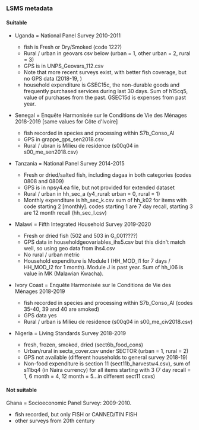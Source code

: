 ### LSMS metadata

#### Suitable

* Uganda = National Panel Survey 2010-2011

  * fish is Fresh or Dry/Smoked (code 122?)
  * Rural / urban in geovars csv below (urban = 1, other urban = 2, rural = 3)
  * GPS is in UNPS_Geovars_112.csv
  * Note that more recent surveys exist, with better fish coverage, but no GPS data (2018-19, )
  * household expenditure is GSEC15c, the non-durable goods and frequently purchased services during last 30 days. Sum of h15cq5, value of purchases from the past. GSEC15d is expenses from past year.
* Senegal = Enquête Harmonisée sur le Conditions de Vie des Ménages 2018-2019 [same values for Côte d'Ivoire]

  * fish recorded in species and processing within S7b_Conso_Al
  * GPS in grappe_gps_sen2018.csv
  * Rural / ubran is Milieu de residence (s00q04 in s00_me_sen2018.csv)
* Tanzania = National Panel Survey 2014-2015
  * Fresh or dried/salted fish, including dagaa in both categories (codes 0808 and 0809)
  * GPS is in npsy4.ea file, but not provided for extended dataset
  * Rural / urban in hh_sec_a (y4_rural: urban = 0, rural = 1)
  * Monthly expenditure is hh_sec_k.csv sum of hh_k02 for items with code starting 2 [monthly]. codes starting 1 are 7 day recall, starting 3 are 12 month recall (hh_sec_l.csv)
* Malawi = Fifth Integrated Household Survey 2019-2020
  * Fresh or dried fish (502 and 503 in G_001????)
  * GPS data in householdgeovariables_ihs5.csv but this didn't match well, so using geo data from ihs4.csv
  * No rural / urban metric
  * Household expenditure is Module I (HH_MOD_I1 for 7 days / HH_MOD_I2 for 1 month). Module J is past year. Sum of hh_i06 is value in MK (Malawian Kwacha).
* Ivory Coast = Enquête Harmonisée sur le Conditions de Vie des Ménages 2018-2019
  * fish recorded in species and processing within S7b_Conso_Al (codes 35-40,  39 and 40 are smoked)
  * GPS data yes
  * Rural / urban is Milieu de residence (s00q04 in s00_me_civ2018.csv)
* Nigeria = Living Standards Survey 2018-2019
  * fresh, frozen, smoked, dried (sect6b_food_cons)
  * Urban/rural in secta_cover.csv under SECTOR (urban = 1, rural = 2)
  * GPS not available (different households to general survey 2018-19)
  * Non-food expenditure is section 11 (sect11b_harvestw4.csv), sum of s11bq4 (in Naira currency) for all items starting with 3 (7 day recall = 1, 6 month = 4, 12 month = 5...in different sect11 csvs)

#### Not suitable

Ghana = Socioeconomic Panel Survey: 2009-2010. 

* fish recorded, but only FISH or CANNED/TIN FISH
* other surveys from 20th century
